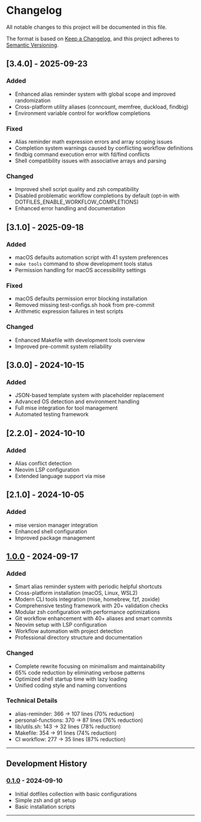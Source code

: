 # Changelog

All notable changes to this project will be documented in this file.

The format is based on [Keep a Changelog](https://keepachangelog.com/en/1.0.0/),
and this project adheres to [Semantic Versioning](https://semver.org/spec/v2.0.0.html).

## [3.4.0] - 2025-09-23

### Added
- Enhanced alias reminder system with global scope and improved randomization
- Cross-platform utility aliases (conncount, memfree, duckload, findbig)
- Environment variable control for workflow completions

### Fixed
- Alias reminder math expression errors and array scoping issues
- Completion system warnings caused by conflicting workflow definitions
- findbig command execution error with fd/find conflicts
- Shell compatibility issues with associative arrays and parsing

### Changed
- Improved shell script quality and zsh compatibility
- Disabled problematic workflow completions by default (opt-in with DOTFILES_ENABLE_WORKFLOW_COMPLETIONS)
- Enhanced error handling and documentation

## [3.1.0] - 2025-09-18

### Added
- macOS defaults automation script with 41 system preferences
- `make tools` command to show development tools status
- Permission handling for macOS accessibility settings

### Fixed
- macOS defaults permission error blocking installation
- Removed missing test-configs.sh hook from pre-commit
- Arithmetic expression failures in test scripts

### Changed
- Enhanced Makefile with development tools overview
- Improved pre-commit system reliability

## [3.0.0] - 2024-10-15

### Added
- JSON-based template system with placeholder replacement
- Advanced OS detection and environment handling
- Full mise integration for tool management
- Automated testing framework

## [2.2.0] - 2024-10-10

### Added
- Alias conflict detection
- Neovim LSP configuration
- Extended language support via mise

## [2.1.0] - 2024-10-05

### Added
- mise version manager integration
- Enhanced shell configuration
- Improved package management

## [1.0.0] - 2024-09-17

### Added
- Smart alias reminder system with periodic helpful shortcuts
- Cross-platform installation (macOS, Linux, WSL2)
- Modern CLI tools integration (mise, homebrew, fzf, zoxide)
- Comprehensive testing framework with 20+ validation checks
- Modular zsh configuration with performance optimizations
- Git workflow enhancement with 40+ aliases and smart commits
- Neovim setup with LSP configuration
- Workflow automation with project detection
- Professional directory structure and documentation

### Changed
- Complete rewrite focusing on minimalism and maintainability
- 65% code reduction by eliminating verbose patterns
- Optimized shell startup time with lazy loading
- Unified coding style and naming conventions

### Technical Details
- alias-reminder: 366 → 107 lines (70% reduction)
- personal-functions: 370 → 87 lines (76% reduction)
- lib/utils.sh: 143 → 32 lines (78% reduction)
- Makefile: 354 → 91 lines (74% reduction)
- CI workflow: 277 → 35 lines (87% reduction)

---

## Development History

### [0.1.0] - 2024-09-10
- Initial dotfiles collection with basic configurations
- Simple zsh and git setup
- Basic installation scripts

---

[1.0.0]: https://github.com/vnykmshr/dotfiles/releases/tag/v1.0.0
[0.1.0]: https://github.com/vnykmshr/dotfiles/releases/tag/v0.1.0
